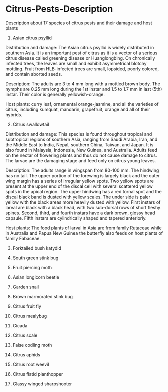 # Citrus-Pests-Description
Description about 17 species of citrus pests and their damage and host plants

1. Asian citrus psyllid

Distribution and damage: 
The Asian citrus psyllid is widely distributed in southern Asia. It is an important pest of citrus as it is a vector of a serious citrus disease called greening disease or Huanglongbing. On chronically infected trees, the leaves are small and exhibit asymmetrical blotchy mottling. Fruit from HLB-infected trees are small, lopsided, poorly colored, and contain aborted seeds.

Description: 
The adults are 3 to 4 mm long with a mottled brown body. The nymphs are 0.25 mm long during the 1st instar and 1.5 to 1.7 mm in last (5th) instar. Their color is generally yellowish-orange. 

Host plants:
curry leaf, ornamental orange-jasmine, and all the varieties of citrus, including kumquat, mandarin, grapefruit, orange and all of their hybrids.

2. Citrus swallowtail

Distribution and damage:
This species is found throughout tropical and subtropical regions of southern Asia, ranging from Saudi Arabia, Iran, and the Middle East to India, Nepal, southern China, Taiwan, and Japan. It is also found in Malaysia, Indonesia, New Guinea, and Australia. Adults feed on the nectar of flowering plants and thus do not cause damage to citrus. The larvae are the damaging stage and feed only on citrus young leaves. 

Description:
The adults range in wingspan from 80-100 mm. The hindwing has no tail. The upper portion of the forewing is largely black and the outer wing margin has a series of irregular yellow spots. Two yellow spots are present at the upper end of the discal cell with several scattered yellow spots in the apical region. The upper hindwing has a red tornal spot and the discal black band is dusted with yellow scales. The under side is paler yellow with the black areas more heavily dusted with yellow. First instars of larval are black with a black head, with two sub-dorsal rows of short fleshy spines. Second, third, and fourth instars have a dark brown, glossy head capsule. Fifth instars are cylindrically shaped and tapered anteriorly.

Host plants:
The food plants of larval in Asia are from family Rutaceae while in Australia and Papua New Guinea the butterfly also feeds on host plants of family Fabaceae.

3. Forktailed bush katydid

4. South green stink bug

5. Fruit piercing moth

6. Asian longicorn beetle

7. Garden snail

8. Brown marmorated stink bug

9. Citrus fruit fly

10. Citrus mealybug

11. Cicada

12. Citrus scale

13. False codling moth

14. Citrus aphids

15. Citrus root weevil

16. Citrus flatid planthopper

17. Glassy winged sharpshooter
